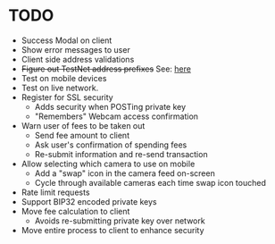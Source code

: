 # TODO

* Success Modal on client
* Show error messages to user
* Client side address validations
* ~~Figure out TestNet address prefixes~~ See: [here](http://www.reddit.com/r/dogecoindev/comments/22dvlz/what_are_dogecoins_live_testnet_address_prefixes/cgm2qfv)
* Test on mobile devices
* Test on live network.
* Register for SSL security
  * Adds security when POSTing private key
  * "Remembers" Webcam access confirmation
* Warn user of fees to be taken out
  * Send fee amount to client
  * Ask user's confirmation of spending fees
  * Re-submit information and re-send transaction
* Allow selecting which camera to use on mobile
  * Add a "swap" icon in the camera feed on-screen
  * Cycle through available cameras each time swap icon touched
* Rate limit requests
* Support BIP32 encoded private keys
* Move fee calculation to client
  * Avoids re-submitting private key over network
* Move entire process to client to enhance security
